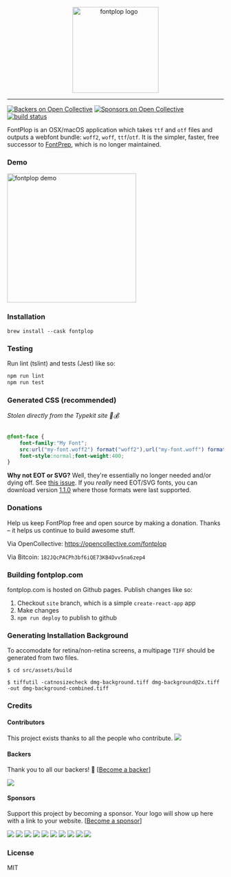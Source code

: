 
<p align="center">
  <img alt="fontplop logo" src="https://user-images.githubusercontent.com/659829/31784135-7f48b70a-b4b5-11e7-9849-7626098460d0.png" width=200>
</p>

---

[![Backers on Open Collective](https://opencollective.com/fontplop/backers/badge.svg)](#backers) [![Sponsors on Open Collective](https://opencollective.com/fontplop/sponsors/badge.svg)](#sponsors) [![build status](https://img.shields.io/travis/reactjs/redux/master.svg?style=flat-square)](https://travis-ci.org/matthewgonzalez/fontplop)

FontPlop is an OSX/macOS application which takes `ttf` and `otf` files and outputs a webfont bundle: `woff2`, `woff`, `ttf`/`otf`. It is the simpler, faster, free successor to [FontPrep](http://www.fontprep.com), which is no longer maintained.

### Demo

<img src="https://user-images.githubusercontent.com/659829/31313375-6a23f4f2-ab96-11e7-9dfb-3643df84e824.gif" alt="fontplop demo" height=300>


### Installation

`brew install --cask fontplop`


### Testing

Run lint (tslint) and tests (Jest) like so:

```sh
npm run lint
npm run test
```

### Generated CSS (recommended)

_Stolen directly from the Typekit site 💂💰_

```css

@font-face {
    font-family:"My Font";
    src:url("my-font.woff2") format("woff2"),url("my-font.woff") format("woff"),url("my-font.otf") format("opentype");
    font-style:normal;font-weight:400;
}
```

**Why not EOT or SVG?** Well, they're essentially no longer needed and/or dying off. See
[this issue](https://github.com/matthewgonzalez/fontplop/issues/17). If you _really_ need EOT/SVG
fonts, you can download version [1.1.0](https://github.com/matthewgonzalez/fontplop/releases/tag/v1.1.0)
where those formats were last supported.

### Donations

Help us keep FontPlop free and open source by making a donation. Thanks – it helps us continue
to build awesome stuff.

Via OpenCollective: https://opencollective.com/fontplop

Via Bitcoin: `182JQcPACPh3bf6iQE73KB4Dvv5na6zep4`


### Building fontplop.com

fontplop.com is hosted on Github pages. Publish changes like so:

1. Checkout `site` branch, which is a simple `create-react-app` app
2. Make changes
3. `npm run deploy` to publish to github


### Generating Installation Background

To accomodate for retina/non-retina screens, a multipage `TIFF` should be generated from two files.

```$ cd src/assets/build```

```$ tiffutil -catnosizecheck dmg-background.tiff dmg-background@2x.tiff -out dmg-background-combined.tiff```

### Credits

#### Contributors

This project exists thanks to all the people who contribute. 
<a href="graphs/contributors"><img src="https://opencollective.com/fontplop/contributors.svg?width=890&button=false" /></a>


#### Backers

Thank you to all our backers! 🙏 [[Become a backer](https://opencollective.com/fontplop#backer)]

<a href="https://opencollective.com/fontplop#backers" target="_blank"><img src="https://opencollective.com/fontplop/backers.svg?width=890"></a>


#### Sponsors

Support this project by becoming a sponsor. Your logo will show up here with a link to your website. [[Become a sponsor](https://opencollective.com/fontplop#sponsor)]

<a href="https://opencollective.com/fontplop/sponsor/0/website" target="_blank"><img src="https://opencollective.com/fontplop/sponsor/0/avatar.svg"></a>
<a href="https://opencollective.com/fontplop/sponsor/1/website" target="_blank"><img src="https://opencollective.com/fontplop/sponsor/1/avatar.svg"></a>
<a href="https://opencollective.com/fontplop/sponsor/2/website" target="_blank"><img src="https://opencollective.com/fontplop/sponsor/2/avatar.svg"></a>
<a href="https://opencollective.com/fontplop/sponsor/3/website" target="_blank"><img src="https://opencollective.com/fontplop/sponsor/3/avatar.svg"></a>
<a href="https://opencollective.com/fontplop/sponsor/4/website" target="_blank"><img src="https://opencollective.com/fontplop/sponsor/4/avatar.svg"></a>
<a href="https://opencollective.com/fontplop/sponsor/5/website" target="_blank"><img src="https://opencollective.com/fontplop/sponsor/5/avatar.svg"></a>
<a href="https://opencollective.com/fontplop/sponsor/6/website" target="_blank"><img src="https://opencollective.com/fontplop/sponsor/6/avatar.svg"></a>
<a href="https://opencollective.com/fontplop/sponsor/7/website" target="_blank"><img src="https://opencollective.com/fontplop/sponsor/7/avatar.svg"></a>
<a href="https://opencollective.com/fontplop/sponsor/8/website" target="_blank"><img src="https://opencollective.com/fontplop/sponsor/8/avatar.svg"></a>
<a href="https://opencollective.com/fontplop/sponsor/9/website" target="_blank"><img src="https://opencollective.com/fontplop/sponsor/9/avatar.svg"></a>



### License

MIT
